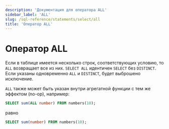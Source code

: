 ```yaml
---
description: 'Документация для оператора ALL'
sidebar_label: 'ALL'
slug: /sql-reference/statements/select/all
title: 'Оператор ALL'
---
```



# Оператор ALL

Если в таблице имеется несколько строк, соответствующих условию, то `ALL` возвращает все из них. `SELECT ALL` идентичен `SELECT` без `DISTINCT`. Если указаны одновременно `ALL` и `DISTINCT`, будет выброшено исключение.

`ALL` также может быть указан внутри агрегатной функции с тем же эффектом (no-op), например:

```sql
SELECT sum(ALL number) FROM numbers(10);
```
равно

```sql
SELECT sum(number) FROM numbers(10);
```
